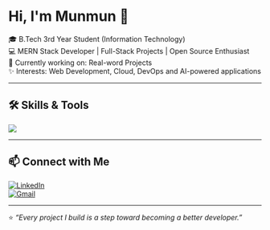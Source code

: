 # Hi, I'm Munmun 👋  

🎓 B.Tech 3rd Year Student (Information Technology)  
💻 MERN Stack Developer | Full-Stack Projects | Open Source Enthusiast  
🚀 Currently working on: Real-word Projects <br>
✨ Interests: Web Development, Cloud, DevOps and AI-powered applications  

---

## 🛠 Skills & Tools  
<p align="left">
  <img src="https://skillicons.dev/icons?i=html,css,javascript,react,nodejs,express,mongodb,mysql,git,github,vscode" />
</p> 

---

## 📫 Connect with Me  

[![LinkedIn](https://img.shields.io/badge/LinkedIn-Munmun%20Kumari-blue?style=flat-square&logo=linkedin)](https://www.linkedin.com/in/munmun-kumari-0802aa285/)  
[![Gmail](https://img.shields.io/badge/Email-munmunkum8210%40email.com-red?style=flat-square&logo=gmail&logoColor=white)](mailto:munmunkum8210@email.com)  

---

⭐️ *“Every project I build is a step toward becoming a better developer.”*


